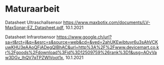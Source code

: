 # Maturaarbeit
Datasheet Ultraschallsensor 
https://www.maxbotix.com/documents/LV-MaxSonar-EZ_Datasheet.pdf, 10.1.2021

Datasheet Infrarotsensor
https://www.google.ch/url?sa=t&rct=j&q=&esrc=s&source=web&cd=&ved=2ahUKEwibtuyr6u3sAhVCKuwKHU3eAAoQFjADegQIBhAC&url=http%3A%2F%2Fwww.devicemart.co.kr%2Fgoods%2Fdownload%3Fid%3D12509759%26rank%3D1&usg=AOvVaw3DGv_IhQV7qTPZWIVoot1x, 10.1.2021

